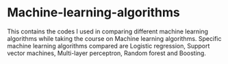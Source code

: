 # Machine-learning-algorithms

This contains the codes I used in comparing different machine learning algorithms while taking the course on Machine learning algorithms. Specific machine learning algorithms compared are Logistic regression, Support vector machines, Multi-layer perceptron, Random forest and Boosting.
